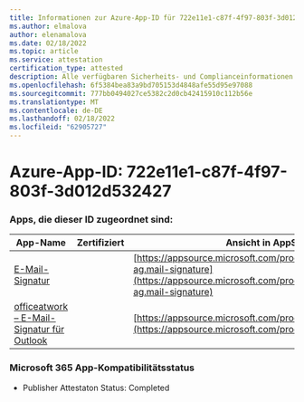 ```yaml
---
title: Informationen zur Azure-App-ID für 722e11e1-c87f-4f97-803f-3d012d532427
ms.author: elmalova
author: elenamalova
ms.date: 02/18/2022
ms.topic: article
ms.service: attestation
certification_type: attested
description: Alle verfügbaren Sicherheits- und Complianceinformationen für 722e11e1-c87f-4f97-803f-3d012d532427.
ms.openlocfilehash: 6f5384bea83a9bd705153d4848afe55d95e97088
ms.sourcegitcommit: 777bb0494027ce5382c2d0cb42415910c112b56e
ms.translationtype: MT
ms.contentlocale: de-DE
ms.lasthandoff: 02/18/2022
ms.locfileid: "62905727"
---
```

# <a name="azure-app-id-722e11e1-c87f-4f97-803f-3d012d532427"></a>Azure-App-ID: 722e11e1-c87f-4f97-803f-3d012d532427


### <a name="apps-associated-with-this-id"></a>Apps, die dieser ID zugeordnet sind:
| **App-Name** | **Zertifiziert** | **Ansicht in AppSource** |
|--------------|---------------|-----------------------|
| [E-Mail-Signatur](https://docs.microsoft.com/microsoft-365-app-certification/forward/officeatwork-ag.mail-signature) |  | [https://appsource.microsoft.com/product/office/officeatwork-ag.mail-signature](https://appsource.microsoft.com/product/office/officeatwork-ag.mail-signature) |
| [officeatwork – E-Mail-Signatur für Outlook](https://docs.microsoft.com/microsoft-365-app-certification/forward/WA200003062) |  | [https://appsource.microsoft.com/product/office/WA200003062](https://appsource.microsoft.com/product/office/WA200003062) |

### <a name="microsoft-365-app-compliance-status"></a>Microsoft 365 App-Kompatibilitätsstatus
- Publisher Attestaton Status: Completed
